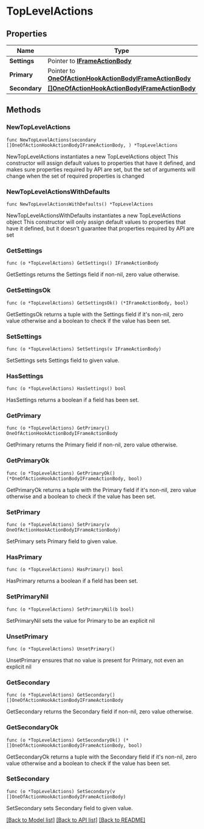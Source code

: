 # TopLevelActions

## Properties

Name | Type | Description | Notes
------------ | ------------- | ------------- | -------------
**Settings** | Pointer to [**IFrameActionBody**](IFrameActionBody.md) |  | [optional] 
**Primary** | Pointer to [**OneOfActionHookActionBodyIFrameActionBody**](oneOf&lt;ActionHookActionBody,IFrameActionBody&gt;.md) |  | [optional] 
**Secondary** | [**[]OneOfActionHookActionBodyIFrameActionBody**](OneOfActionHookActionBodyIFrameActionBody.md) |  | 

## Methods

### NewTopLevelActions

`func NewTopLevelActions(secondary []OneOfActionHookActionBodyIFrameActionBody, ) *TopLevelActions`

NewTopLevelActions instantiates a new TopLevelActions object
This constructor will assign default values to properties that have it defined,
and makes sure properties required by API are set, but the set of arguments
will change when the set of required properties is changed

### NewTopLevelActionsWithDefaults

`func NewTopLevelActionsWithDefaults() *TopLevelActions`

NewTopLevelActionsWithDefaults instantiates a new TopLevelActions object
This constructor will only assign default values to properties that have it defined,
but it doesn't guarantee that properties required by API are set

### GetSettings

`func (o *TopLevelActions) GetSettings() IFrameActionBody`

GetSettings returns the Settings field if non-nil, zero value otherwise.

### GetSettingsOk

`func (o *TopLevelActions) GetSettingsOk() (*IFrameActionBody, bool)`

GetSettingsOk returns a tuple with the Settings field if it's non-nil, zero value otherwise
and a boolean to check if the value has been set.

### SetSettings

`func (o *TopLevelActions) SetSettings(v IFrameActionBody)`

SetSettings sets Settings field to given value.

### HasSettings

`func (o *TopLevelActions) HasSettings() bool`

HasSettings returns a boolean if a field has been set.

### GetPrimary

`func (o *TopLevelActions) GetPrimary() OneOfActionHookActionBodyIFrameActionBody`

GetPrimary returns the Primary field if non-nil, zero value otherwise.

### GetPrimaryOk

`func (o *TopLevelActions) GetPrimaryOk() (*OneOfActionHookActionBodyIFrameActionBody, bool)`

GetPrimaryOk returns a tuple with the Primary field if it's non-nil, zero value otherwise
and a boolean to check if the value has been set.

### SetPrimary

`func (o *TopLevelActions) SetPrimary(v OneOfActionHookActionBodyIFrameActionBody)`

SetPrimary sets Primary field to given value.

### HasPrimary

`func (o *TopLevelActions) HasPrimary() bool`

HasPrimary returns a boolean if a field has been set.

### SetPrimaryNil

`func (o *TopLevelActions) SetPrimaryNil(b bool)`

 SetPrimaryNil sets the value for Primary to be an explicit nil

### UnsetPrimary
`func (o *TopLevelActions) UnsetPrimary()`

UnsetPrimary ensures that no value is present for Primary, not even an explicit nil
### GetSecondary

`func (o *TopLevelActions) GetSecondary() []OneOfActionHookActionBodyIFrameActionBody`

GetSecondary returns the Secondary field if non-nil, zero value otherwise.

### GetSecondaryOk

`func (o *TopLevelActions) GetSecondaryOk() (*[]OneOfActionHookActionBodyIFrameActionBody, bool)`

GetSecondaryOk returns a tuple with the Secondary field if it's non-nil, zero value otherwise
and a boolean to check if the value has been set.

### SetSecondary

`func (o *TopLevelActions) SetSecondary(v []OneOfActionHookActionBodyIFrameActionBody)`

SetSecondary sets Secondary field to given value.



[[Back to Model list]](../README.md#documentation-for-models) [[Back to API list]](../README.md#documentation-for-api-endpoints) [[Back to README]](../README.md)


